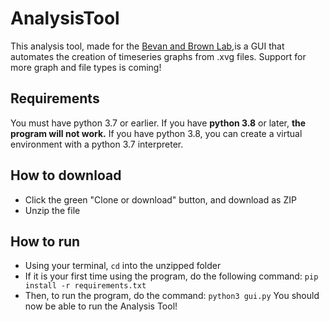 # AnalysisTool
This analysis tool, made for the [Bevan and Brown Lab](https://bevanbrownlab.com/),is a GUI that automates the creation of timeseries graphs from .xvg files. Support for more graph and file types is coming!

## Requirements
You must have python 3.7 or earlier. If you have **python 3.8** or later, **the program will not work.** If you have python 3.8, you can create a virtual environment with a python 3.7 interpreter. 

## How to download 
- Click the green "Clone or download" button, and download as ZIP
- Unzip the file

## How to run
- Using your terminal, ``cd`` into the unzipped folder 
- If it is your first time using the program, do the following command: ``pip install -r requirements.txt``
- Then, to run the program, do the command: ``python3 gui.py``
You should now be able to run the Analysis Tool!
